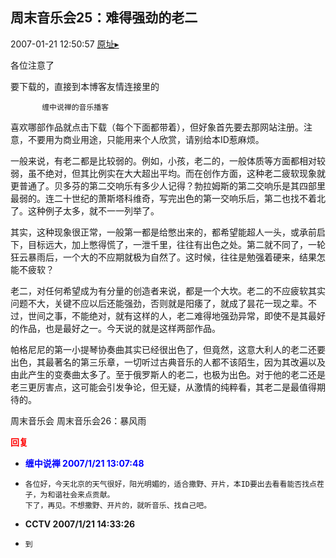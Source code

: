 ## 周末音乐会25：难得强劲的老二
2007-01-21 12:50:57
[原址▸](http://www.fxgan.com/chan_time/2007_01_06/478.htm)



 各位注意了


 


 要下载的，直接到本博客友情连接里的


 


 
  
   
    
     
    
     
      
       
        
         
          
           缠中说禅的音乐播客
          
        
       
      
     
   
  
 


 喜欢哪部作品就点击下载（每个下面都带着），但好象首先要去那网站注册。注意，不要用为商业用途，只能用来个人欣赏，请别给本ID惹麻烦。


 


 一般来说，有老二都是比较弱的。例如，小孩，老二的，一般体质等方面都相对较弱，虽不绝对，但其比例实在大大超出平均。而在创作方面，这种老二疲软现象就更普通了。贝多芬的第二交响乐有多少人记得？勃拉姆斯的第二交响乐是其四部里最弱的。连二十世纪的萧斯塔科维奇，写完出色的第一交响乐后，第二也找不着北了。这种例子太多，就不一一列举了。


 


 其实，这种现象很正常，一般第一都是给憋出来的，都希望能超人一头，或承前启下，目标远大，加上憋得慌了，一泄千里，往往有出色之处。第二就不同了，一轮狂云暴雨后，一个大的不应期就极为自然了。这时候，往往是勉强着硬来，结果怎能不疲软？


 


 老二，对任何希望成为有分量的创造者来说，都是一个大坎。老二的不应疲软其实问题不大，关键不应以后还能强劲，否则就是阳痿了，就成了昙花一现之辈。不过，世间之事，不能绝对，就有这样的人，老二难得地强劲异常，即使不是其最好的作品，也是最好之一。今天说的就是这样两部作品。


 


 帕格尼尼的第一小提琴协奏曲其实已经很出色了，但竟然，这意大利人的老二还要出色，其最著名的第三乐章，一切听过古典音乐的人都不该陌生，因为其改遍以及由此产生的变奏曲太多了。至于俄罗斯人的老二，也极为出色。对于他的老二还是老三更厉害点，这可能会引发争论，但无疑，从激情的纯粹看，其老二是最值得期待的。


 


 




 周末音乐会
 周末音乐会26：暴风雨





<font color='red'>**回复**</font>


- <font color='blue'>**缠中说禅 2007/1/21 13:07:48**</font>
- ```
  各位好，今天北京的天气很好，阳光明媚的，适合撒野、开片，本ID要出去看看能否找点茬子，为和谐社会来点贡献。
  下了，再见。不想撒野、开片的，就听音乐、找自己吧。
  ```
- **CCTV 2007/1/21 14:33:26**
- ```
  到
  ```
